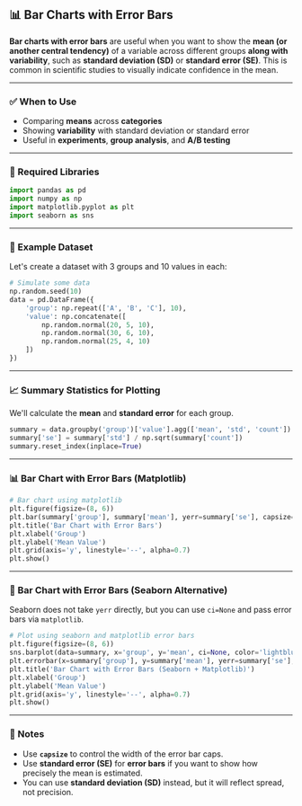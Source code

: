 ## 📊 Bar Charts with Error Bars

**Bar charts with error bars** are useful when you want to show the **mean (or another central tendency)** of a variable across different groups **along with variability**, such as **standard deviation (SD)** or **standard error (SE)**. This is common in scientific studies to visually indicate confidence in the mean.

---

### ✅ When to Use

* Comparing **means** across **categories**
* Showing **variability** with standard deviation or standard error
* Useful in **experiments**, **group analysis**, and **A/B testing**

---

### 📌 Required Libraries

```python
import pandas as pd
import numpy as np
import matplotlib.pyplot as plt
import seaborn as sns
```

---

### 📂 Example Dataset

Let's create a dataset with 3 groups and 10 values in each:

```python
# Simulate some data
np.random.seed(10)
data = pd.DataFrame({
    'group': np.repeat(['A', 'B', 'C'], 10),
    'value': np.concatenate([
        np.random.normal(20, 5, 10),
        np.random.normal(30, 6, 10),
        np.random.normal(25, 4, 10)
    ])
})
```

---

### 📈 Summary Statistics for Plotting

We'll calculate the **mean** and **standard error** for each group.

```python
summary = data.groupby('group')['value'].agg(['mean', 'std', 'count'])
summary['se'] = summary['std'] / np.sqrt(summary['count'])
summary.reset_index(inplace=True)
```

---

### 📊 Bar Chart with Error Bars (Matplotlib)

```python
# Bar chart using matplotlib
plt.figure(figsize=(8, 6))
plt.bar(summary['group'], summary['mean'], yerr=summary['se'], capsize=5, alpha=0.6, color='skyblue')
plt.title('Bar Chart with Error Bars')
plt.xlabel('Group')
plt.ylabel('Mean Value')
plt.grid(axis='y', linestyle='--', alpha=0.7)
plt.show()
```

---

### 🧭 Bar Chart with Error Bars (Seaborn Alternative)

Seaborn does not take `yerr` directly, but you can use `ci=None` and pass error bars via `matplotlib`.

```python
# Plot using seaborn and matplotlib error bars
plt.figure(figsize=(8, 6))
sns.barplot(data=summary, x='group', y='mean', ci=None, color='lightblue', alpha=0.6)
plt.errorbar(x=summary['group'], y=summary['mean'], yerr=summary['se'], fmt='none', capsize=5, color='black')
plt.title('Bar Chart with Error Bars (Seaborn + Matplotlib)')
plt.xlabel('Group')
plt.ylabel('Mean Value')
plt.grid(axis='y', linestyle='--', alpha=0.7)
plt.show()
```

---

### 🧠 Notes

* Use **`capsize`** to control the width of the error bar caps.
* Use **standard error (SE)** for **error bars** if you want to show how precisely the mean is estimated.
* You can use **standard deviation (SD)** instead, but it will reflect spread, not precision.



